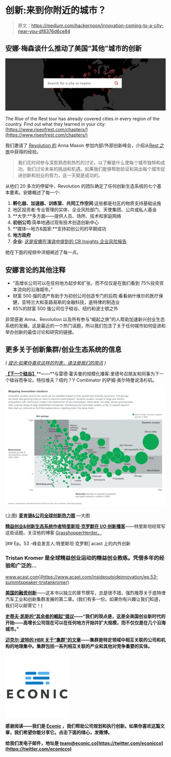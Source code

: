 # 创新:来到你附近的城市？

> 原文：<https://medium.com/hackernoon/innovation-coming-to-a-city-near-you-df8376d6ce84>

## 安娜·梅森谈什么推动了美国“其他”城市的创新

![](img/a418690d7e137d5e9cb2f87e2192f69f.png)

The Rise of the Rest tour has already covered cities in every region of the country. Find out what they learned in your city: [https://www.riseofrest.com/chapters/](https://www.riseofrest.com/chapters/)

我们邀请了 [Revolution 的](https://www.revolution.com) Anna Mason 参加内部/外部创新峰会，介绍从[Rest 之旅](https://www.riseofrest.com/chapters/)中获得的经验。

> 我们花时间参与深思熟虑和热烈的讨论，以了解是什么使每个城市独特和成功。我们讨论未来的挑战和机遇。如果我们能够帮助验证和突出每个城市促进创新和创业的努力，这一天就是成功的。

从他们 20 多次的停留中，Revolution 的团队确定了任何创新生态系统的七个基本要素。安娜概述了每一个:

1.  **孵化器、加速器、训练营、共同工作空间**:这些都是社区的物质支持基础设施
2.  地区投资者:专业管理的实体、企业风险部门、天使集团、公共或私人基金
3.  **大学:**多方面——提供人员、场所、技术和家庭网络
4.  **初创公司**:简单地通过现有技术创造创新中心
5.  **媒体—地方&国家:**支持初创公司的早期成功
6.  **地方政府**
7.  **企业:** [这是安娜在演讲中提到的 CB Insights 企业风险报告](https://www.cbinsights.com/research/corporate-venture-capital-active-2014/)

她在下面的视频中详细阐述了每一点。

## 安娜言论的其他注释

*   “高增长公司可以在任何地方起步和扩张，而不仅仅是在我们看到 75%投资资本流向的沿海城市。”
*   财富 500 强的遗产有助于为初创公司创造专门的后院:看看纳什维尔的医疗保健，亚特兰大和圣路易斯的金融科技，底特律的制造业
*   85%的财富 500 强公司位于硅谷、纽约和波士顿之外

非常感谢 Anna、Revolution 以及所有参与“崛起之旅”的人帮助加速新兴创业生态系统的发展。这是最近的一个热门话题，所以我们包含了关于任何城市如何促进和举办创新的最佳讨论和研究的链接。

## **更多关于创新集群/创业生态系统的信息**

*(* [*提示:如果你喜欢这样的列表，请注册我们的简讯*](http://eepurl.com/c0yl81) *)*

[**【下一个硅谷】**](https://itunes.apple.com/us/podcast/9-next-silicon-valley-is-endeavors-linda-rottenberg/id1227971746?i=1000389800240&mt=2)**——**与雷德·霍夫曼的规模化播客:里德号召朋友和同事为下一个硅谷而争论。特拉维夫？纽约？Y Combinator 的萨姆·奥尔特曼说洛杉矶。

![](img/e6bd155293e54449331e33c95e06d996.png)

(上图) [**麦肯锡&公司全球创新热力图**](https://cohn.files.wordpress.com/2009/03/global-innovation-heat-map.jpg) —大图

[**精益创业&创新生态系统作者特里斯坦·克罗默在 I/O 创新播客**](https://www.acast.com/insideoutsideinnovation/ep.53-summitspeaker-tristankromer)——特里斯坦经常写这些话题。关注他的博客 [GrasshopperHerder。](http://grasshopperherder.com/)

[](https://www.acast.com/insideoutsideinnovation/ep.53-summitspeaker-tristankromer) [## Ep。53 -峰会发言人:特里斯坦·克罗默| acast 上的内外创新

### Tristan Kromer 是全球精益创业运动的精益创业教练。凭借多年的经验和广泛的…

www.acast.com](https://www.acast.com/insideoutsideinnovation/ep.53-summitspeaker-tristankromer) 

[**美国的融资创新**](https://www.amazon.com/Financing-Innovation-United-States-Present/dp/0262122898)——这本书以独立的章节撰写，总是很不错。强烈推荐关于底特律汽车工业和创新集群发展的第二章。(我们有多一份。如果你有兴趣让我们知道，我们可以邮寄它！)

[**史蒂夫·凯斯的“其余者的崛起”倡议**](https://www.riseofrest.com/)**——“我们的观点是，这是全美国创业新时代的开始——高增长公司现在可以在任何地方开始并扩大规模，而不仅仅是在几个沿海城市。”**

**[**迈克尔·波特的 HBR 关于“集群”的文章**](https://hbr.org/1998/11/clusters-and-the-new-economics-of-competition)——集群是特定领域中相互关联的公司和机构的地理集中。集群包括一系列相互关联的产业和其他对竞争重要的实体。**

**![](img/60773d1c5d6e865fa104460ab17fc923.png)**

**感谢阅读——我们是 [Econic](http://econic.co) ，我们帮助公司规划和执行创新。如果你喜欢这篇文章，我们希望你能分享它。点击下面的绿心，发微博。**

**给我们发电子邮件，地址是 team@econic.co[https://twitter.com/econicco](https://twitter.com/econicco)**